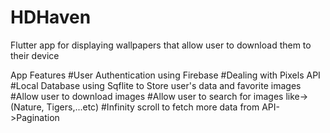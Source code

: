 # HDHaven
Flutter app for displaying wallpapers that allow user to download them to their device

App Features
#User Authentication using Firebase
#Dealing with Pixels API
#Local Database using Sqflite to Store user's data and favorite images
#Allow user to download images
#Allow user to search for images like->(Nature, Tigers,...etc)
#Infinity scroll to fetch more data from API->Pagination
